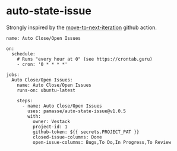 # auto-state-issue

Strongly inspired by the [move-to-next-iteration](https://github.com/blombard/move-to-next-iteration) github action.

```
name: Auto Close/Open Issues

on:
  schedule:
    # Runs "every hour at 0" (see https://crontab.guru)
    - cron: '0 * * * *'

jobs:
  Auto Close/Open Issues:
    name: Auto Close/Open Issues
    runs-on: ubuntu-latest

    steps:
      - name: Auto Close/Open Issues
        uses: pamasse/auto-state-issue@v1.0.5
        with:
          owner: Vestack
          project-id: 1
          github-token: ${{ secrets.PROJECT_PAT }}
          closed-issue-columns: Done
          open-issue-columns: Bugs,To Do,In Progress,To Review

```
